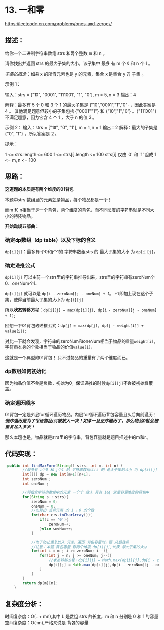 # 13. 一和零

https://leetcode-cn.com/problems/ones-and-zeroes/

## 描述：
给你一个二进制字符串数组 strs 和两个整数 m 和 n 。

请你找出并返回 strs 的最大子集的大小，该子集中 最多 有 m 个 0 和 n 个 1 。

*子集的概念*：如果 x 的所有元素也是 y 的元素，集合 x 是集合 y 的 子集 。

示例 1：

输入：strs = ["10", "0001", "111001", "1", "0"], m = 5, n = 3 输出：4

解释：最多有 5 个 0 和 3 个 1 的最大子集是 {"10","0001","1","0"} ，因此答案是 4 。 其他满足题意但较小的子集包括 {"0001","1"} 和 {"10","1","0"} 。{"111001"} 不满足题意，因为它含 4 个 1 ，大于 n 的值 3 。

示例 2： 输入：strs = ["10", "0", "1"], m = 1, n = 1 输出：2 解释：最大的子集是 {"0", "1"} ，所以答案是 2 。

提示：

1 <= strs.length <= 600
1 <= strs[i].length <= 100
strs[i] 仅由 '0' 和 '1' 组成
1 <= m, n <= 100

## 思路：
**这道题的本质是有两个维度的01背包**

本题中strs 数组里的元素就是物品，每个物品都是一个！

而m 和 n相当于是一个背包，两个维度的背包，而不同长度的字符串就是不同大小的待装物品。

**开始动规五部曲：**

### 确定dp数组（dp table）以及下标的含义
`dp[i][j]`：最多有i个0和j个1的 字符串数组strs 的 最大子集的大小 为 `dp[i][j]`。

### 确定递推公式
`dp[i][j]` 可以由前一个strs里的字符串推导出来，strs里的字符串有zeroNum个0，oneNum个1。

`dp[i][j]` 就可以是 `dp[i - zeroNum][j - oneNum] + 1`。 `+1`即加上现在这个子集，使得当前最大子集的大小为 `dp[i][j]`

所以**状态转移方程**：`dp[i][j] = max(dp[i][j], dp[i - zeroNum][j - oneNum] + 1)`;

回想一下01背包的递推公式：`dp[j] = max(dp[j], dp[j - weight[i]] + value[i])`;

对比一下就会发现，字符串的zeroNum和oneNum相当于物品的重量`weight[i]`，字符串本身的个数相当于物品的价值`value[i]`。

这就是一个典型的01背包！ 只不过物品的重量有了两个维度而已。

### dp数组如何初始化

因为物品价值不会是负数，初始为0，保证递推的时候`dp[i][j]`不会被初始值覆盖。

### 确定遍历顺序
01背包一定是外层for循环遍历物品，内层for循环遍历背包容量且从后向前遍历！ ***倒序遍历是为了保证物品i只被放入一次！如果一旦正序遍历了，那么物品0就会被重复加入多次！***

那么本题也是，物品就是strs里的字符串，背包容量就是题目描述中的m和n。

## 代码实现：
```java
 public int findMaxForm(String[] strs, int m, int n) {
        //最多有 i个0 和 j个1 的 字符串数组strs 的 最大子集的大小 为 dp[i][j]
        int[][] dp = new int[m+1][n+1];
        int zeroNum ;
        int oneNum ;

        //将给定字符串数组中的元素 一个个 放入 具有 i&j 双重容量维度的背包中
        for(String s : strs){
            zeroNum = 0;
            oneNum = 0;
            //先算出 当前元素 的 1 ，0 的个数
            for(char c:s.toCharArray()){
                if(c == '0'){
                    zeroNum++;
                }else oneNum++;
            }

            //为了防止重复放入 元素，遍历 背包容量时，要 从后往前
            //注意：本题 背包容量 有两个维度 dp[i][j],代表 最大子集的大小
            for(int i = m ; i >= zeroNum; i--){
                for(int j = n; j >= oneNum; j--){
                    //状态转移方程：dp[i][j] = Math.max(dp[i][j],dp[i - zeroNum][j - oneNum] + 1);
                    dp[i][j] = Math.max(dp[i][j],dp[i - zeroNum][j - oneNum] + 1);
                }
            }
        }
        return dp[m][n];
    }
```
    
## 复杂度分析：
时间复杂度：O(L + mn),其中 L 是数组 strs 的长度，m 和 n 分别是 0 和 1 的容量
空间复杂度：O(mn),严格来说是 背包的容量
